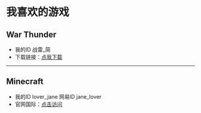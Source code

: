 # 我喜欢的游戏

## War Thunder
- 我的ID 战雷_简  
- 下载链接：[点我下载](warthunder.com)

---

## Minecraft
- 我的ID lover_jane  网易ID jane_lover  
- 官网国际：[点击访问](minecraft.net)
